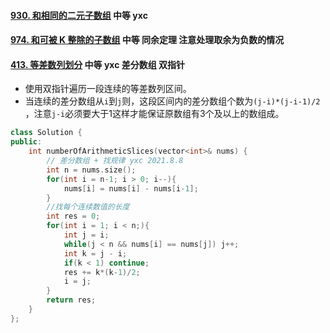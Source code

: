 #### [930. 和相同的二元子数组](https://leetcode-cn.com/problems/binary-subarrays-with-sum/) 中等 yxc

#### [974. 和可被 K 整除的子数组](https://leetcode-cn.com/problems/subarray-sums-divisible-by-k/) 中等 同余定理 注意处理取余为负数的情况

#### [413. 等差数列划分](https://leetcode-cn.com/problems/arithmetic-slices/) 中等 yxc 差分数组  双指针

-   使用双指针遍历一段连续的等差数列区间。
-   当连续的差分数组从`i`到`j`则，这段区间内的差分数组个数为`(j-i)*(j-i-1)/2` ，注意`j-i`必须要大于1这样才能保证原数组有3个及以上的数组成。

```cpp
class Solution {
public:
    int numberOfArithmeticSlices(vector<int>& nums) {
        // 差分数组 + 找规律 yxc 2021.8.8
        int n = nums.size();
        for(int i = n-1; i > 0; i--){
            nums[i] = nums[i] - nums[i-1];
        }
        //找每个连续数值的长度
        int res = 0;
        for(int i = 1; i < n;){
            int j = i;
            while(j < n && nums[i] == nums[j]) j++;
            int k = j - i;
            if(k < 1) continue;
            res += k*(k-1)/2;
            i = j;
        }
        return res;
    }
};
```

